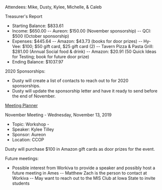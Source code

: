 Attendees: Mike, Dusty, Kylee, Michelle, & Caleb

Treasurer's Report
- Starting Balance: $833.61
- Income: $650.00
  -- Aureon: $150.00 (November sponsorship)
  -- QCI: $500 (October sponsorship)
- Expenses: $445.64
  -- Amazon: $43.73 (books for door prizes)
  -- Hy-Vee: $100; $50 gift card, $25 gift card (2)
  -- Tavern Pizza & Pasta Grill: $281.00 (Annual Social food & drink)
  -- Amazon: $20.91 (50 Quick Ideas for Testing; book for future door prize)
- Ending Balance: $1037.97

2020 Sponsorships:
- Dusty will create a list of contacts to reach out to for 2020 sponsorships.
- Dusty will update the sponsorship letter and have it ready to send before the end of November.

[Meeting Planner](https://docs.google.com/spreadsheets/d/1qY6O5bR5MWBwRZ-iIOG0dUWdoj8bld_chOMgfkDfrik/edit?usp=sharing)

November Meeting - Wednesday, November 13, 2019
- Topic: Workshop - 
- Speaker: Kylee Tilley
- Sponsor: Aureon
- Location: CCOP

Dusty will purchase $100 in Amazon gift cards as door prizes for the event.

Future meetings:
- Possible interest from Workiva to provide a speaker and possibly host a future meeting in Ames
  -- Matthew Zach is the person to contact at Workiva
  -- May want to reach out to the MIS Club at Iowa State to invite students
